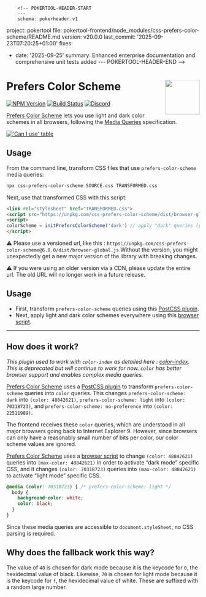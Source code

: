         <!-- POKERTOOL-HEADER-START
        ---
        schema: pokerheader.v1
project: pokertool
file: pokertool-frontend/node_modules/css-prefers-color-scheme/README.md
version: v20.0.0
last_commit: '2025-09-23T07:20:25+01:00'
fixes:
- date: '2025-09-25'
  summary: Enhanced enterprise documentation and comprehensive unit tests added
        ---
        POKERTOOL-HEADER-END -->
# Prefers Color Scheme [<img src="https://jonathantneal.github.io/js-logo.svg" alt="" width="90" height="90" align="right">][Prefers Color Scheme]

[![NPM Version][npm-img]][npm-url]
[![Build Status][cli-img]][cli-url]
[<img alt="Discord" src="https://shields.io/badge/Discord-5865F2?logo=discord&logoColor=white">][discord]

[Prefers Color Scheme] lets you use light and dark color schemes in all
browsers, following the [Media Queries] specification.

[!['Can I use' table](https://caniuse.bitsofco.de/image/prefers-color-scheme.png)](https://caniuse.com/#feat=prefers-color-scheme)

## Usage

From the command line, transform CSS files that use `prefers-color-scheme`
media queries:

```bash
npx css-prefers-color-scheme SOURCE.css TRANSFORMED.css
```

Next, use that transformed CSS with this script:

```html
<link rel="stylesheet" href="TRANSFORMED.css">
<script src="https://unpkg.com/css-prefers-color-scheme/dist/browser-global.js"></script>
<script>
colorScheme = initPrefersColorScheme('dark') // apply "dark" queries (you can change it afterward, too)
</script>
```

⚠️ Please use a versioned url, like this : `https://unpkg.com/css-prefers-color-scheme@6.0.0/dist/browser-global.js`
Without the version, you might unexpectedly get a new major version of the library with breaking changes.

⚠️ If you were using an older version via a CDN, please update the entire url.
The old URL will no longer work in a future release.

## Usage

- First, transform `prefers-color-scheme` queries using this
  [PostCSS plugin](README-POSTCSS.md).
- Next, apply light and dark color schemes everywhere using this
  [browser script](README-BROWSER.md).

---

## How does it work?

_This plugin used to work with `color-index` as detailed here : [color-index](https://github.com/csstools/css-prefers-color-scheme#how-does-it-work)._
_This is deprecated but will continue to work for now._
_`color` has better browser support and enables complex media queries._

[Prefers Color Scheme] uses a [PostCSS plugin](README-POSTCSS.md) to transform
`prefers-color-scheme` queries into `color` queries. This changes
`prefers-color-scheme: dark` into `(color: 48842621)`,
`prefers-color-scheme: light` into `(color: 70318723)`, and
`prefers-color-scheme: no-preference` into `(color: 22511989)`.

The frontend receives these `color` queries, which are understood in all
major browsers going back to Internet Explorer 9.
However, since browsers can only have a reasonably small number of bits per color,
our color scheme values are ignored.

[Prefers Color Scheme] uses a [browser script](README-BROWSER.md) to change
`(color: 48842621)` queries into `(max-color: 48842621)` in order to
activate “dark mode” specific CSS, and it changes `(color: 70318723)` queries
into `(max-color: 48842621)` to activate “light mode” specific CSS.

```css
@media (color: 70318723) { /* prefers-color-scheme: light */
  body {
    background-color: white;
    color: black;
  }
}
```

Since these media queries are accessible to `document.styleSheet`, no CSS
parsing is required.

## Why does the fallback work this way?

The value of `48` is chosen for dark mode because it is the keycode for `0`,
the hexidecimal value of black. Likewise, `70` is chosen for light mode because
it is the keycode for `f`, the hexidecimal value of white.
These are suffixed with a random large number.

[cli-img]: https://github.com/csstools/postcss-plugins/workflows/test/badge.svg
[cli-url]: https://github.com/csstools/postcss-plugins/actions/workflows/test.yml?query=workflow/test
[discord]: https://discord.gg/bUadyRwkJS
[npm-img]: https://img.shields.io/npm/v/css-prefers-color-scheme.svg
[npm-url]: https://www.npmjs.com/package/css-prefers-color-scheme

[PostCSS]: https://github.com/postcss/postcss
[Prefers Color Scheme]: https://github.com/csstools/postcss-plugins/tree/main/plugins/css-prefers-color-scheme
[Media Queries]: https://drafts.csswg.org/mediaqueries-5/#descdef-media-prefers-color-scheme
